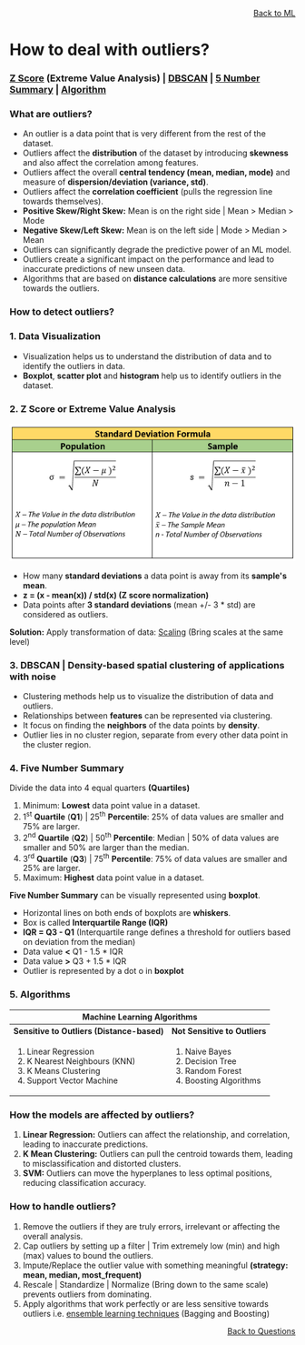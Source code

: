 <p align='right'><a align="right" href="https://github.com/KIRANKUMAR7296/Library/blob/main/Machine%20Learning/Machine%20Learning%20Models.md">Back to ML</a></p>

# How to deal with outliers?

<h3><a href="#zscore">Z Score</a> (Extreme Value Analysis) | <a href="#dbscan">DBSCAN</a> | <a href="#summary">5 Number Summary</a> | <a href="#algo">Algorithm</a></h3>

### What are outliers?
- An outlier is a data point that is very different from the rest of the dataset.
- Outliers affect the **distribution** of the dataset by introducing **skewness** and also affect the correlation among features.
- Outliers affect the overall **central tendency (mean, median, mode)** and measure of **dispersion/deviation (variance, std)**.
- Outliers affect the **correlation coefficient** (pulls the regression line towards themselves).
- **Positive Skew/Right Skew:** Mean is on the right side | Mean > Median > Mode
- **Negative Skew/Left Skew:** Mean is on the left side | Mode > Median > Mean
- Outliers can significantly degrade the predictive power of an ML model.
- Outliers create a significant impact on the performance and lead to inaccurate predictions of new unseen data.
- Algorithms that are based on **distance calculations** are more sensitive towards the outliers.

### How to detect outliers?

<h3><b>1. Data Visualization</b></h3>

- Visualization helps us to understand the distribution of data and to identify the outliers in data.
- **Boxplot**, **scatter plot** and **histogram** help us to identify outliers in the dataset.

<h3 name="zscore">2. Z Score or Extreme Value Analysis</h3>

![Standard Deviation](Image/Std.png)

- How many **standard deviations** a data point is away from its **sample's mean**.
- **z = (x - mean(x)) / std(x) (Z score normalization)**
- Data points after **3 standard deviations** (mean +/- 3 * std) are considered as outliers.

**Solution:** Apply transformation of data: [Scaling](https://github.com/KIRANKUMAR7296/Library/blob/main/Data%20Science/Normalization%20vs%20Standardization.md) (Bring scales at the same level)

<h3 name="dbscan">3. DBSCAN | Density-based spatial clustering of applications with noise</h3>

- Clustering methods help us to visualize the distribution of data and outliers.
- Relationships between **features** can be represented via clustering.
- It focus on finding the **neighbors** of the data points by **density**.
- Outlier lies in no cluster region, separate from every other data point in the cluster region.

<h3 name="summary">4. Five Number Summary</h3>

Divide the data into 4 equal quarters **(Quartiles)** 
1. Minimum: **Lowest** data point value in a dataset.
2. 1<sup>st</sup> **Quartile** (**Q1**) | 25<sup>th</sup> **Percentile**: 25% of data values are smaller and 75% are larger.
3. 2<sup>nd</sup> **Quartile** (**Q2**) | 50<sup>th</sup> **Percentile**: Median | 50% of data values are smaller and 50% are larger than the median.
4. 3<sup>rd</sup> **Quartile** (**Q3**) | 75<sup>th</sup> **Percentile**: 75% of data values are smaller and 25% are larger.
5. Maximum: **Highest** data point value in a dataset.

**Five Number Summary** can be visually represented using **boxplot**.
- Horizontal lines on both ends of boxplots are **whiskers**.
- Box is called **Interquartile Range (IQR)**
- **IQR = Q3 - Q1** (Interquartile range defines a threshold for outliers based on deviation from the median)
- Data value **<** Q1 - 1.5 * IQR
- Data value **>** Q3 + 1.5 * IQR
- Outlier is represented by a dot o in **boxplot**  

<h3 name="algo">5. Algorithms</h3>

<table>
  <tr>
    <th colspan="2">Machine Learning Algorithms</th>
  </tr>
  <tr>
    <th>Sensitive to Outliers (Distance-based)</th>
    <th>Not Sensitive to Outliers</th>
  </tr>
   <tr>
    <td>
      <ol type="1">
        <li>Linear Regression</li>
        <li>K Nearest Neighbours (KNN)</li>
        <li>K Means Clustering</li>
        <li>Support Vector Machine</li>
      </ol>
    </td>
    <td>
      <ol type="1">
        <li>Naive Bayes</li>
        <li>Decision Tree</li>
        <li>Random Forest</li>        
        <li>Boosting Algorithms</li>        
      </ol>
    </td>
  </tr>
</table>

### **How the models are affected by outliers?**
1. **Linear Regression:** Outliers can affect the relationship, and correlation, leading to inaccurate predictions.
2. **K Mean Clustering:** Outliers can pull the centroid towards them, leading to misclassification and distorted clusters.
3. **SVM:** Outliers can move the hyperplanes to less optimal positions, reducing classification accuracy.

### **How to handle outliers?**
1. Remove the outliers if they are truly errors, irrelevant or affecting the overall analysis.
2. Cap outliers by setting up a filter | Trim extremely low (min) and high (max) values to bound the outliers.
3. Impute/Replace the outlier value with something meaningful **(strategy: mean, median, most_frequent)**
4. Rescale | Standardize | Normalize (Bring down to the same scale) prevents outliers from dominating.
5. Apply algorithms that work perfectly or are less sensitive towards outliers i.e. [ensemble learning techniques](https://github.com/KIRANKUMAR7296/Library/blob/main/Data%20Science/Supervised%20Learning/Ensemble%20Techniques.md) (Bagging and Boosting)

<p align='right'><a align="right" href="https://github.com/KIRANKUMAR7296/Library/blob/main/Interview.md">Back to Questions</a></p>
